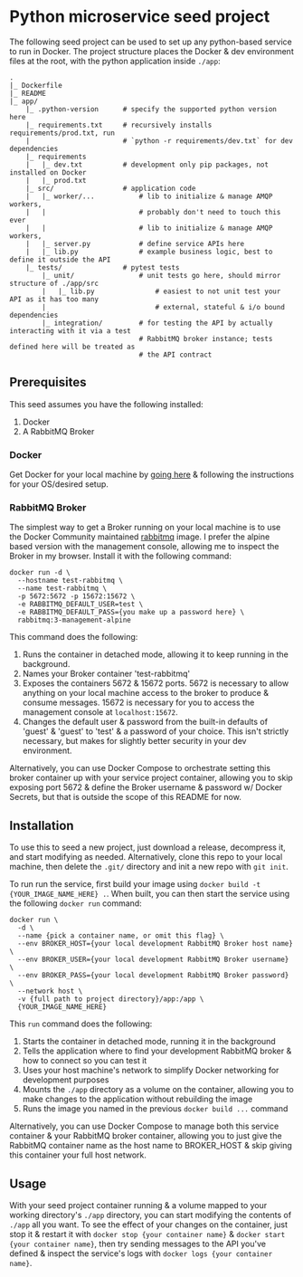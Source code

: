 # Python microservice seed project

The following seed project can be used to set up any python-based service to run in Docker.
The project structure places the Docker & dev environment files at the root, with the python application inside `./app`:

```
.
|_ Dockerfile
|_ README
|_ app/
    |_ .python-version      # specify the supported python version here
    |_ requirements.txt     # recursively installs requirements/prod.txt, run
    |                       # `python -r requirements/dev.txt` for dev dependencies
    |_ requirements
    |   |_ dev.txt          # development only pip packages, not installed on Docker
    |   |_ prod.txt
    |_ src/                 # application code
    |   |_ worker/...           # lib to initialize & manage AMQP workers,
    |   |                       # probably don't need to touch this ever
    |   |                       # lib to initialize & manage AMQP workers,
    |   |_ server.py            # define service APIs here
    |   |_ lib.py               # example business logic, best to define it outside the API
    |_ tests/               # pytest tests
        |_ unit/                # unit tests go here, should mirror structure of ./app/src
        |   |_ lib.py               # easiest to not unit test your API as it has too many
        |                           # external, stateful & i/o bound dependencies
        |_ integration/         # for testing the API by actually interacting with it via a test
                                # RabbitMQ broker instance; tests defined here will be treated as
                                # the API contract

```

## Prerequisites

This seed assumes you have the following installed:

1. Docker
2. A RabbitMQ Broker

### Docker

Get Docker for your local machine by [going here](https://docs.docker.com/get-docker/) & following the instructions for your OS/desired setup.

### RabbitMQ Broker

The simplest way to get a Broker running on your local machine is to use the Docker Community maintained [rabbitmq](registry.hub.docker.com/_/rabbitmq) image. I prefer the alpine based version with the management console, allowing me to inspect the Broker in my browser. Install it with the following command:

```
docker run -d \
  --hostname test-rabbitmq \
  --name test-rabbitmq \
  -p 5672:5672 -p 15672:15672 \
  -e RABBITMQ_DEFAULT_USER=test \
  -e RABBITMQ_DEFAULT_PASS={you make up a password here} \
  rabbitmq:3-management-alpine
```

This command does the following:

1. Runs the container in detached mode, allowing it to keep running in the background.
2. Names your Broker container 'test-rabbitmq'
3. Exposes the containers 5672 & 15672 ports. 5672 is necessary to allow anything on your local machine access to the broker to produce & consume messages. 15672 is necessary for you to access the management console at `localhost:15672`.
4. Changes the default user & password from the built-in defaults of 'guest' & 'guest' to 'test' & a password of your choice. This isn't strictly necessary, but makes for slightly better security in your dev environment.

Alternatively, you can use Docker Compose to orchestrate setting this broker container up with your service project container, allowing you to skip exposing port 5672 & define the Broker username & password w/ Docker Secrets, but that is outside the scope of this README for now.

## Installation

To use this to seed a new project, just download a release, decompress it, and start modifying as needed.
Alternatively, clone this repo to your local machine, then delete the `.git/` directory and init a new repo with `git init`.

To run run the service, first build your image using `docker build -t {YOUR_IMAGE_NAME_HERE} .`.
When built, you can then start the service using the following `docker run` command:

```
docker run \
  -d \
  --name {pick a container name, or omit this flag} \
  --env BROKER_HOST={your local development RabbitMQ Broker host name} \
  --env BROKER_USER={your local development RabbitMQ Broker username} \
  --env BROKER_PASS={your local development RabbitMQ Broker password} \
  --network host \
  -v {full path to project directory}/app:/app \
  {YOUR_IMAGE_NAME_HERE}
```

This `run` command does the following:

1. Starts the container in detached mode, running it in the background
2. Tells the application where to find your development RabbitMQ broker & how to connect so you can test it
3. Uses your host machine's network to simplify Docker networking for development purposes
5. Mounts the `./app` directory as a volume on the container, allowing you to make changes to the application without rebuilding the image
6. Runs the image you named in the previous `docker build ...` command

Alternatively, you can use Docker Compose to manage both this service container & your RabbitMQ broker container, allowing you to just give the RabbitMQ container name as the host name to BROKER_HOST & skip giving this container your full host network.

## Usage

With your seed project container running & a volume mapped to your working directory's `./app` directory, you can start modifying the contents of `./app` all you want. To see the effect of your changes on the container, just stop it & restart it with `docker stop {your container name}` & `docker start {your container name}`, then try sending messages to the API you've defined & inspect the service's logs with `docker logs {your container name}`.
